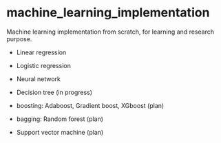 # machine_learning_implementation

Machine learning implementation from scratch, for learning and research purpose.

* Linear regression

* Logistic regression

* Neural network

* Decision tree (in progress)

* boosting: Adaboost, Gradient boost, XGboost (plan)

* bagging: Random forest (plan)

* Support vector machine (plan)

